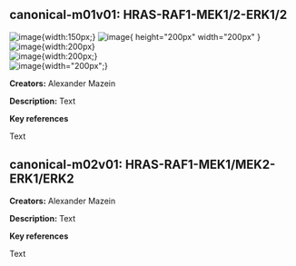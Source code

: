 ## canonical-m01v01: HRAS-RAF1-MEK1/2-ERK1/2

![image](canonical-m01-v01.png){width:150px;} 
![image](canonical-m01-v01.png){ height="200px" width="200px" }  
![image](canonical-m01-v01.png){width:200px}  
![image](canonical-m01-v01.png){width:200px;}  
![image](canonical-m01-v01.png){width="200px";}  


**Creators:** Alexander Mazein

**Description:** Text  

**Key references**  

Text

## canonical-m02v01: HRAS-RAF1-MEK1/MEK2-ERK1/ERK2

**Creators:** Alexander Mazein

**Description:** Text  

**Key references**  

Text


